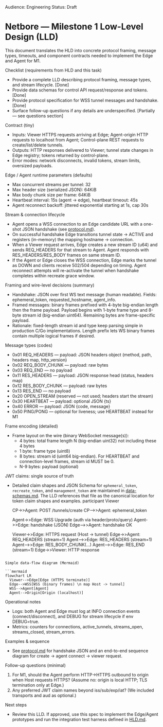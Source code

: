 Audience: Engineering
Status: Draft

Netbore — Milestone 1 Low-Level Design (LLD)
=================================================

This document translates the HLD into concrete protocol framing, message types, timeouts, and component contracts needed to implement the Edge and Agent for M1.

Checklist (requirements from HLD and this task)
- Provide a complete LLD describing protocol framing, message types, and stream lifecycle. [Done]
- Provide data schemas for control API request/response and tokens. [Done]
- Provide protocol specification for WSS tunnel messages and handshake. [Done]
- Surface follow-up questions if any details are underspecified. [Partially — see questions section]

Contract (tiny)
- Inputs: Viewer HTTPS requests arriving at Edge; Agent-origin HTTP requests to localhost from Agent; Control-plane REST requests to create/list/delete tunnels.
- Outputs: HTTP responses delivered to Viewer; tunnel state changes in Edge registry; tokens returned by control-plane.
- Error modes: network disconnects, invalid tokens, stream limits, oversized payloads.

Edge / Agent runtime parameters (defaults)
- Max concurrent streams per tunnel: 32
- Max header size (serialized JSON): 64KiB
- Max body chunk size per frame: 64KiB
- Heartbeat interval: 15s (agent -> edge), heartbeat timeout: 45s
- Agent reconnect backoff: jittered exponential starting at 1s, cap 30s

Stream & connection lifecycle
- Agent opens a WSS connection to an Edge candidate URL with a one-shot JSON handshake (see [protocol.md](protocol.md)).
- On successful handshake Edge transitions tunnel state -> ACTIVE and registers (in-memory) the mapping hostname -> connection.
- When a Viewer request arrives, Edge creates a new stream ID (u64) and sends REQ_HEADERS for that stream to Agent. Agent responds with RES_HEADERS/RES_BODY frames on same stream ID.
- If the Agent or Edge closes the WSS connection, Edge marks the tunnel as DOWN and clients receive 502/504 depending on timing. Agent reconnect attempts will re-activate the tunnel when handshake completes within recreate grace window.

Framing and wire-level decisions (summary)
- Handshake: JSON over first WS text message (human readable). Fields: ephemeral_token, requested_hostname, agent_info.
- Framed messages: binary frames prefixed with 4-byte big-endian length then the frame payload. Payload begins with 1-byte frame type and 8-byte stream id (big-endian uint64). Remaining bytes are frame-specific payload.
- Rationale: fixed-length stream id and type keep parsing simple in production C/Go implementations. Length prefix lets WS binary frames contain multiple logical frames if desired.

Message types (codes)
- 0x01 REQ_HEADERS — payload: JSON headers object (method, path, headers map, http_version)
- 0x02 REQ_BODY_CHUNK — payload: raw bytes
- 0x03 REQ_END — no payload
- 0x11 RES_HEADERS — payload: JSON response head (status, headers map)
- 0x12 RES_BODY_CHUNK — payload: raw bytes
- 0x13 RES_END — no payload
- 0x20 OPEN_STREAM (reserved — not used; headers start the stream)
- 0x30 HEARTBEAT — payload: optional JSON {ts}
- 0x40 ERROR — payload: JSON {code, message}
- 0x50 PING/PONG — optional for liveness; use HEARTBEAT instead for M1

Frame encoding (detailed)
- Frame layout on the wire (binary WebSocket message(s)):
  - 4 bytes: total frame length N (big-endian uint32) not including these 4 bytes
  - 1 byte: frame type (uint8)
  - 8 bytes: stream id (uint64 big-endian). For HEARTBEAT and connection-level frames, stream id MUST be 0.
  - N-9 bytes: payload (optional)

JWT claims: single source of truth
- Detailed claim shapes and JSON Schema for `ephemeral_token`, `recreate_token`, and `management_token` are maintained in [data-schemas.md](data-schemas.md). The LLD references that file as the canonical location for token claim shapes and examples.
  participant Viewer

  CP->>Agent: POST /tunnels/create
  CP-->>Agent: ephemeral_token

  Agent->>Edge: WSS Upgrade (auth via header/proto/query)
  Agent->>Edge: handshake (JSON)
  Edge-->>Agent: handshake OK

  Viewer->>Edge: HTTPS request (Host -> tunnel)
  Edge->>Agent: REQ_HEADERS (stream=1)
  Agent-->>Edge: RES_HEADERS (stream=1)
  Agent-->>Edge: RES_BODY_CHUNK(...)
  Agent-->>Edge: RES_END (stream=1)
  Edge->>Viewer: HTTP response
```

Simple data-flow diagram (Mermaid)

```mermaid
flowchart LR
  Viewer-->Edge[Edge (HTTPS terminate)]
  Edge-->WSS[WSS (binary frames) \n map Host -> tunnel]
  WSS-->Agent[Agent]
  Agent-->Origin[Origin (localhost)]
```


Operational notes
- Logs: both Agent and Edge must log at INFO connection events (connect/disconnect), and DEBUG for stream lifecycle if env DEBUG=true.
- Metrics: counters for connections, active_tunnels, streams_open, streams_closed, stream_errors.

Examples & sequence
- See [protocol.md](protocol.md) for handshake JSON and an end-to-end sequence diagram for create -> agent connect -> viewer request.

Follow-up questions (minimal)
1. For M1, should the Agent perform HTTP->HTTPS outbound to origin when Host requests HTTPS? (Assume no: origin is local HTTP; TLS termination only at Edge.)
2. Any preferred JWT claim names beyond iss/sub/exp/iat? (We included transports and aud as optional.)

Next steps
- Review this LLD. If approved, use this spec to implement the Edge/Agent prototypes and run the integration test harness defined in [HLD.md](HLD.md).